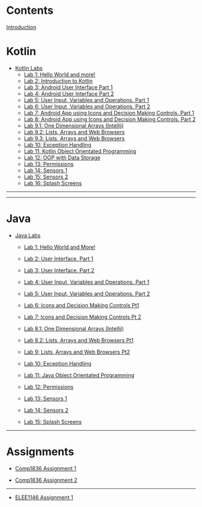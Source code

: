 # Contents

[Introduction](Introduction.md)

# Kotlin

- [Kotlin Labs]()
  - [Lab 1: Hello World and more!](Kotlin/Lab_1/Lab_1.md)
  - [Lab 2: Introduction to Kotlin](Kotlin/Lab_2/2_Kotlin_Intro.md)
  - [Lab 3: Android User Interface Part 1](Kotlin/Lab_3/Lab_3.md)
  - [Lab 4: Android User Interface Part 2](Kotlin/Lab_4/Lab_4.md)
  - [Lab 5: User Input, Variables and Operations. Part 1](Kotlin/Lab_5/Lab_5.md)
  - [Lab 6: User Input, Variables and Operations. Part 2](Kotlin/Lab_6/Lab_6.md)
  - [Lab 7: Android App using Icons and Decision Making Controls. Part 1](Kotlin/Lab_7/Lab_7.md)
  - [Lab 8: Android App using Icons and Decision Making Controls. Part 2](Kotlin/Lab_8/Lab_8.md)
  - [Lab 9.1: One Dimensional Arrays (Intellij)](Kotlin/Lab_9/Lab_9-1.md)
  - [Lab 9.2: Lists, Arrays and Web Browsers](Kotlin/Lab_9/Lab_9-2.md)
  - [Lab 9.3: Lists, Arrays and Web Browsers](Kotlin/Lab_9-3/Lab_9-3.md)
  - [Lab 10: Exception Handling](Kotlin/Lab_10/Lab_10.md)
  - [Lab 11: Kotlin Object Orientated Programming](Kotlin/Lab_11/Lab_11.md)
  - [Lab 12: OOP with Data Storage](Kotlin/Lab_12/Lab_12.md)
  - [Lab 13: Permissions]()
  - [Lab 14: Sensors 1]()
  - [Lab 15: Sensors 2]()
  - [Lab 16: Splash Screens]()

-----------
-----------
# Java


- [Java Labs]() 
  - [Lab 1: Hello World and More!](Java/Lab_1/Lab_1.md)

  - [Lab 2: User Interface. Part 1](Java/Lab_2/Lab_2.md)

  - [Lab 3: User Interface. Part 2](Java/Lab_3/Lab_3.md)

  - [Lab 4: User Input, Variables and Operations. Part 1](Java/Lab_4/Lab_4.md)

  - [Lab 5: User Input, Variables and Operations. Part 2](Java/Lab_5/Lab_5.md)

  - [Lab 6: Icons and Decision Making Controls Pt1](Java/Lab_6/Lab_6.md)

  - [Lab 7: Icons and Decision Making Controls Pt 2 ](Java/Lab_7/Lab_7.md)

  - [Lab 8.1: One Dimensional Arrays (Intellij)](Java/Lab_8/Lab_8-1.md)

  - [Lab 8.2: Lists, Arrays and Web Browsers Pt1](Java/Lab_8/Lab_8-2.md)

  - [Lab 9: Lists, Arrays and Web Browsers Pt2 ](Java/Lab_9/Lab_9.md)

  - [Lab 10: Exception Handling](Java/Lab_10/Lab_10.md)

  - [Lab 11: Java Object Orientated Programming](Java/Lab_11/Lab_11.md)

  - [Lab 12: Permissions]()

  - [Lab 13: Sensors 1]()

  - [Lab 14: Sensors 2]()

  - [Lab 15: Splash Screens]()

------

# Assignments

- [Comp1836 Assignment 1](COMP1836_Assignment_1/COMP1836_Assignment_1.md)

- [Comp1836 Assignment 2]()

------

- [ELEE1146 Assignment 1]()